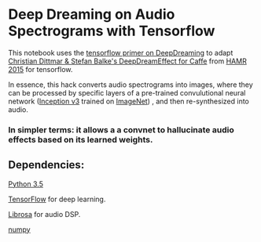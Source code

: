 # Deep Dreaming on Audio Spectrograms with Tensorflow

This notebook uses the [tensorflow primer on DeepDreaming](https://github.com/tensorflow/tensorflow/blob/master/tensorflow/examples/tutorials/deepdream/deepdream.ipynb) to adapt [Christian Dittmar & Stefan Balke's DeepDreamEffect for Caffe](http://labrosa.ee.columbia.edu/hamr_ismir2015/proceedings/doku.php?id=deepdreameffect) from [HAMR 2015](http://labrosa.ee.columbia.edu/hamr_ismir2015/) for tensorflow. 

In essence, this hack converts audio spectrograms into images, where they can be processed by specific layers of a pre-trained convulutional neural network ([Inception v3](https://arxiv.org/abs/1512.00567) trained on [ImageNet](https://arxiv.org/abs/1512.00567)) , and then re-synthesized into audio. 

### In simpler terms: it allows a a convnet to hallucinate audio effects based on its learned weights.

## Dependencies:
[Python 3.5](https://www.continuum.io/downloads)

[TensorFlow](https://github.com/tensorflow) for deep learning.

[Librosa](https://github.com/librosa) for audio DSP.

[numpy](http://www.numpy.org)
